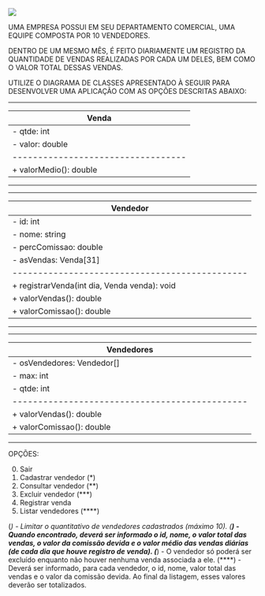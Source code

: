 <img src="http://www.brazilusamagazine.com/wp-content/uploads/2018/06/maior_em_obras-e1529758442917.jpg">

UMA EMPRESA POSSUI EM SEU DEPARTAMENTO COMERCIAL, UMA EQUIPE COMPOSTA POR 10 VENDEDORES.

DENTRO DE UM MESMO MÊS, É FEITO DIARIAMENTE UM REGISTRO DA QUANTIDADE DE VENDAS REALIZADAS POR CADA UM DELES, BEM COMO O VALOR TOTAL DESSAS VENDAS.

UTILIZE O DIAGRAMA DE CLASSES APRESENTADO À SEGUIR PARA DESENVOLVER UMA APLICAÇÃO COM AS OPÇÕES DESCRITAS ABAIXO:


------------------------------------
| Venda                            |
|----------------------------------|
| - qtde: int                      |
| - valor: double                  |
|----------------------------------|
| + valorMedio(): double           |
------------------------------------


------------------------------------------------
| Vendedor                                     |
|----------------------------------------------|
| - id: int                                    |
| - nome: string                               |
| - percComissao: double                       |
| - asVendas: Venda[31]                        |
|----------------------------------------------|
| + registrarVenda(int dia, Venda venda): void |
| + valorVendas(): double                      |
| + valorComissao(): double                    |
------------------------------------------------


------------------------------------------------
| Vendedores                                   |
|----------------------------------------------|
| - osVendedores: Vendedor[]                   |
| - max: int                                   |
| - qtde: int                                  |
|----------------------------------------------|
| + valorVendas(): double                      |
| + valorComissao(): double                    |
------------------------------------------------


OPÇÕES:

0. Sair
1. Cadastrar vendedor (*)
2. Consultar vendedor (**)
3. Excluir vendedor   (***)
4. Registrar venda
5. Listar vendedores  (****)


(*)     - Limitar o quantitativo de vendedores cadastrados (máximo 10).
(**)   - Quando encontrado, deverá ser informado o id, nome, o valor total das vendas, o valor da comissão devida e
           o valor médio das vendas diárias (de cada dia que houve registro de venda).
(***)  - O vendedor só poderá ser excluído enquanto não houver nenhuma venda associada a ele.
(****) - Deverá ser informado, para cada vendedor, o id, nome, valor total das vendas e o valor da comissão devida.
           Ao final da listagem, esses valores deverão ser totalizados.
